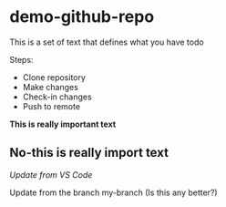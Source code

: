 # demo-github-repo

This is a set of text that defines what you have todo

Steps:

* Clone repository
* Make changes
* Check-in changes
* Push to remote

**This is really important text**

## **No-this is really import text**

*Update from VS Code*

Update from the branch my-branch (Is this any better?)